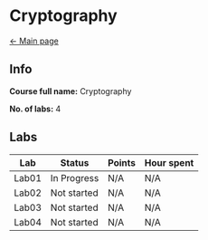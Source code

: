 # Cryptography

[<- Main page](../../)

## Info

**Course full name:** Cryptography

**No. of labs:** 4
## Labs

Lab | Status | Points | Hour spent |
--- | --- | --- | ---
Lab01 | In Progress | N/A | N/A | 
Lab02 | Not started | N/A | N/A |
Lab03 | Not started | N/A | N/A |
Lab04 | Not started | N/A | N/A |
